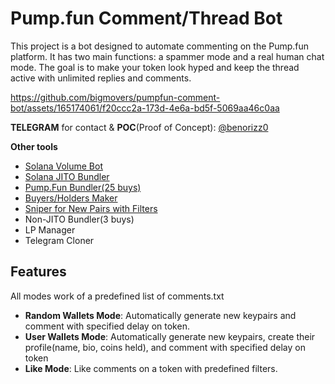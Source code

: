 # Pump.fun Comment/Thread Bot

This project is a bot designed to automate commenting on the Pump.fun platform. It has two main functions: a spammer mode and a real human chat mode. The goal is to make your token look hyped and keep the thread active with unlimited replies and comments.




https://github.com/bigmovers/pumpfun-comment-bot/assets/165174061/f20ccc2a-173d-4e6a-bd5f-5069aa46c0aa






**TELEGRAM** for contact & **POC**(Proof of Concept): [@benorizz0](https://t.me/benorizz0)


**Other tools**
- [Solana Volume Bot](https://github.com/bigmovers/solana-volume-bot)
- [Solana JITO Bundler](https://github.com/bigmovers/solana-bundle)
- [Pump.Fun Bundler(25 buys)](https://github.com/bigmovers/pumpfun-bundler)
- [Buyers/Holders Maker](https://github.com/bigmovers/solana-maker)
- [Sniper for New Pairs with Filters](https://github.com/bigmovers/solana-sniper-bot)
- Non-JITO Bundler(3 buys)
- LP Manager
- Telegram Cloner


## Features

All modes work of a predefined list of comments.txt

- **Random Wallets Mode**: Automatically generate new keypairs and comment with specified delay on token.
- **User Wallets Mode**: Automatically generate new keypairs, create their profile(name, bio, coins held), and comment with specified delay on token
- **Like Mode**: Like comments on a token with predefined filters.

